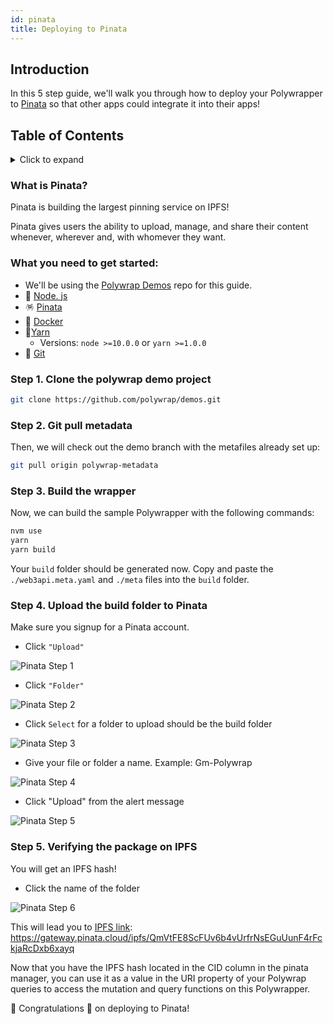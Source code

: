 ```yaml
---
id: pinata
title: Deploying to Pinata
---
```


## **Introduction**

In this 5 step guide, we'll walk you through how to deploy your Polywrapper to [Pinata](https://www.pinata.cloud/) so that other apps could integrate it into their apps!

## **Table of Contents**
<details>
    <summary>Click to expand</summary>

  * [Introduction](#introduction)
  * [What you need to get started](#what-you-need-to-get-started)
  * [Step 1. Clone the polywrap demo project](#step-1-clone-the-polywrap-demo-project)
  * [Step 2. Pull the polywrap metadata](#step-2-git-pull-metadata)
  * [Step 3. Build the wrapper ](#step-3-build-the-wrapper)
  * [Step 4. Upload the build folder to Pinata](#step-4-upload-the-build-folder-to-pinata)
  * [Step 5. Verifying the package on IPFS ](#step-5-verifying-the-package-on-ipfs)


</details>

### What is Pinata?
Pinata is building the largest pinning service on IPFS!

Pinata gives users the ability to upload, manage, and share their content whenever, wherever and, with whomever they want.


### What you need to get started:
* We'll be using the [Polywrap Demos](https://github.com/polywrap/demos) repo for this guide. 
* 💚 [Node. js](https://nodejs.org/en/) 
* 🪅 [Pinata](https://www.pinata.cloud/)
* 🐳 [Docker](https://www.docker.com/)
* 🧶[Yarn](https://classic.yarnpkg.com/en/)
    * Versions:  `node >=10.0.0` or `yarn >=1.0.0`
* 🔸 [Git](https://git-scm.com/downloads)


### Step 1. Clone the polywrap demo project  

```bash
git clone https://github.com/polywrap/demos.git
```

### Step 2. Git pull metadata
Then, we will check out the demo branch with the metafiles already set up:

```bash
git pull origin polywrap-metadata
```

### Step 3. Build the wrapper
Now, we can build the sample Polywrapper with the following commands:

```bash
nvm use
yarn
yarn build
```

Your `build` folder should be generated now. Copy and paste the `./web3api.meta.yaml` and `./meta` files into the `build` folder.

### Step 4.  **Upload the build folder to Pinata**

Make sure you signup for a Pinata account. 

* Click `"Upload"`

![Pinata Step 1](../../../../static/img/quick-start/pinata-step-1.png)

* Click `"Folder"`

![Pinata Step 2](../../../../static/img/quick-start/pinata-step-2.png)

* Click `Select`  for a folder to upload should be the build folder 

![Pinata Step 3](../../../../static/img/quick-start/pinata-step-3.png)

* Give your file or folder a name.
Example: Gm-Polywrap

![Pinata Step 4](../../../../static/img/quick-start/pinata-step-4.png)

* Click "Upload" from the alert message

![Pinata Step 5](../../../../static/img/quick-start/pinata-step-5.png)


### Step 5.  **Verifying the package on IPFS**
You will get an IPFS hash!

* Click the name of the folder 

![Pinata Step 6](../../../../static/img/quick-start/pinata-step-6.png)

This will lead you to [IPFS link](https://gateway.pinata.cloud/ipfs/QmVtFE8ScFUv6b4vUrfrNsEGuUunF4rFckjaRcDxb6xayq): 
https://gateway.pinata.cloud/ipfs/QmVtFE8ScFUv6b4vUrfrNsEGuUunF4rFckjaRcDxb6xayq

Now that you have the IPFS hash located in the CID column in the pinata manager, you can use it as a value in the URI property of your Polywrap queries to access the mutation and query functions on this Polywrapper. 

 🎉 Congratulations 🎉 on deploying to Pinata!  